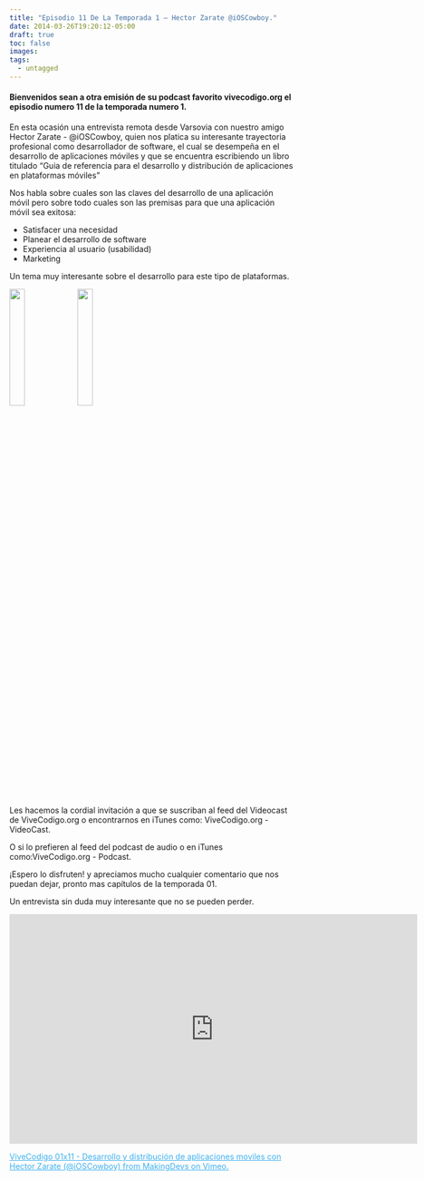 ```yaml
---
title: "Episodio 11 De La Temporada 1 – Hector Zarate @iOSCowboy."
date: 2014-03-26T19:20:12-05:00
draft: true
toc: false
images:
tags:
  - untagged
---
```


<h4>Bienvenidos sean a otra emisión de su podcast favorito vivecodigo.org el episodio numero 11 de la temporada numero 1.</h4>

En esta ocasión una entrevista remota desde Varsovia con nuestro amigo Hector Zarate - @iOSCowboy, quien nos platica su interesante trayectoria profesional como desarrollador de software, el cual se desempeña en el desarrollo de aplicaciones móviles y que se encuentra escribiendo un libro titulado “Guia de referencia para el desarrollo y distribución de aplicaciones en plataformas móviles”

Nos habla sobre cuales son las claves del desarrollo de una aplicación móvil pero sobre todo cuales son las premisas para que una aplicación móvil sea exitosa:

+ Satisfacer una necesidad
+ Planear el desarrollo de software
+ Experiencia al usuario (usabilidad)
+ Marketing

Un tema muy interesante sobre el desarrollo para este tipo de plataformas.

<img src="http://vivecodigo.org/images/uno.jpg" style="width: 23%;"></img> <img src="http://vivecodigo.org/images/dos.jpg" style="width: 23%;"></img>

Les hacemos la cordial invitación a que se suscriban al feed del Videocast de ViveCodigo.org o encontrarnos en iTunes como: ViveCodigo.org - VideoCast.

O si lo prefieren al feed del podcast de audio o en iTunes como:ViveCodigo.org - Podcast.

¡Espero lo disfruten! y apreciamos mucho cualquier comentario que nos puedan dejar, pronto mas capítulos de la temporada 01.

Un entrevista sin duda muy interesante que no se pueden perder.

<iframe src="https://player.vimeo.com/video/90047678?h=1d382254dd" width="720" height="405" frameborder="0"></iframe>

<a style="color: #3eb0ef;" href="https://vimeo.com/90047678" target="_blank"> ViveCodigo 01x11 - Desarrollo y distribución de aplicaciones moviles con Hector Zarate (@iOSCowboy) from MakingDevs on Vimeo.</a>
